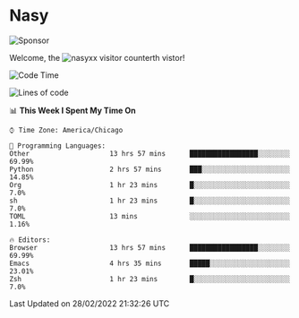# Nasy

<!--
<p align="center">
<img height="200" src="https://github-readme-stats.vercel.app/api?username=nasyxx&count_private=true&show_icons=true&theme=dracula&include_all_commits=true"/>
<img height="200" src="https://github-readme-stats.vercel.app/api/top-langs/?username=nasyxx&theme=dracula&hide=html,jupyter+notebook&count_private=true&show_icons=true"/>
</p>

  
----------------
-->

![Sponsor](https://img.shields.io/static/v1.svg?label=Sponsor&message=%E2%9D%A4&logo=GitHub&style=flat&color=pink)
 
Welcome, the ![nasyxx visitor counter](https://count.getloli.com/get/@nasyxx?theme=rule34)th vistor!
 
<!--START_SECTION:waka-->
![Code Time](http://img.shields.io/badge/Code%20Time-1%2C952%20hrs%2044%20mins-blue)

![Lines of code](https://img.shields.io/badge/From%20Hello%20World%20I%27ve%20Written-5%20Million%20lines%20of%20code-blue)

📊 **This Week I Spent My Time On** 

```text
⌚︎ Time Zone: America/Chicago

💬 Programming Languages: 
Other                    13 hrs 57 mins      █████████████████░░░░░░░░   69.99% 
Python                   2 hrs 57 mins       ███░░░░░░░░░░░░░░░░░░░░░░   14.85% 
Org                      1 hr 23 mins        █░░░░░░░░░░░░░░░░░░░░░░░░   7.0% 
sh                       1 hr 23 mins        █░░░░░░░░░░░░░░░░░░░░░░░░   7.0% 
TOML                     13 mins             ░░░░░░░░░░░░░░░░░░░░░░░░░   1.16%

🔥 Editors: 
Browser                  13 hrs 57 mins      █████████████████░░░░░░░░   69.99% 
Emacs                    4 hrs 35 mins       █████░░░░░░░░░░░░░░░░░░░░   23.01% 
Zsh                      1 hr 23 mins        █░░░░░░░░░░░░░░░░░░░░░░░░   7.0%

```


 Last Updated on 28/02/2022 21:32:26 UTC
<!--END_SECTION:waka-->

<!-- ![visitors](https://visitor-badge.laobi.icu/badge?page_id=nasyxx.nasyxx) -->
